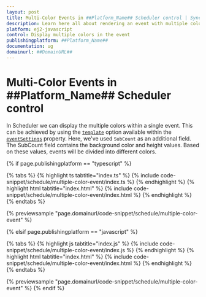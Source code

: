 ```yaml
---
layout: post
title: Multi-Color Events in ##Platform_Name## Scheduler control | Syncfusion
description: Learn here all about rendering an event with multiple colors in Syncfusion ##Platform_Name## Scheduler control of Syncfusion Essential JS 2 and more.
platform: ej2-javascript
control: Display multiple colors in the event 
publishingplatform: ##Platform_Name##
documentation: ug
domainurl: ##DomainURL##
---
```


# Multi-Color Events in ##Platform_Name## Scheduler control

In Scheduler we can display the multiple colors within a single event. This can be achieved by using the [`template`](https://ej2.syncfusion.com/documentation/api/schedule/eventSettingsModel/#template) option available within the [`eventSettings`](https://ej2.syncfusion.com/documentation/api/schedule/#eventsettings) property. Here, we've used `SubCount` as an additional field. The SubCount field contains the background color and height values. Based on these values, events will be divided into different colors.

{% if page.publishingplatform == "typescript" %}

 {% tabs %}
{% highlight ts tabtitle="index.ts" %}
{% include code-snippet/schedule/multiple-color-event/index.ts %}
{% endhighlight %}
{% highlight html tabtitle="index.html" %}
{% include code-snippet/schedule/multiple-color-event/index.html %}
{% endhighlight %}
{% endtabs %}
        
{% previewsample "page.domainurl/code-snippet/schedule/multiple-color-event" %}

{% elsif page.publishingplatform == "javascript" %}

{% tabs %}
{% highlight js tabtitle="index.js" %}
{% include code-snippet/schedule/multiple-color-event/index.js %}
{% endhighlight %}
{% highlight html tabtitle="index.html" %}
{% include code-snippet/schedule/multiple-color-event/index.html %}
{% endhighlight %}
{% endtabs %}

{% previewsample "page.domainurl/code-snippet/schedule/multiple-color-event" %}
{% endif %}
